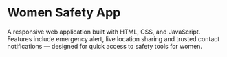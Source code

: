# Women Safety App
A responsive web application built with HTML, CSS, and JavaScript.
Features include emergency alert, live location sharing and trusted contact notifications — designed for quick access to safety tools for women.
